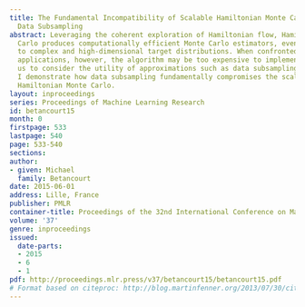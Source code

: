 ```yaml
---
title: The Fundamental Incompatibility of Scalable Hamiltonian Monte Carlo and Naive
  Data Subsampling
abstract: Leveraging the coherent exploration of Hamiltonian flow, Hamiltonian Monte
  Carlo produces computationally efficient Monte Carlo estimators, even with respect
  to complex and high-dimensional target distributions. When confronted with data-intensive
  applications, however, the algorithm may be too expensive to implement, leaving
  us to consider the utility of approximations such as data subsampling. In this paper
  I demonstrate how data subsampling fundamentally compromises the scalability of
  Hamiltonian Monte Carlo.
layout: inproceedings
series: Proceedings of Machine Learning Research
id: betancourt15
month: 0
firstpage: 533
lastpage: 540
page: 533-540
sections: 
author:
- given: Michael
  family: Betancourt
date: 2015-06-01
address: Lille, France
publisher: PMLR
container-title: Proceedings of the 32nd International Conference on Machine Learning
volume: '37'
genre: inproceedings
issued:
  date-parts:
  - 2015
  - 6
  - 1
pdf: http://proceedings.mlr.press/v37/betancourt15/betancourt15.pdf
# Format based on citeproc: http://blog.martinfenner.org/2013/07/30/citeproc-yaml-for-bibliographies/
---
```

